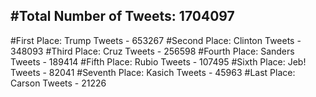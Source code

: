 #Total Number of Tweets: 1704097 
---
#First Place: Trump Tweets - 653267
#Second Place: Clinton Tweets - 348093
#Third Place: Cruz Tweets - 256598
#Fourth Place: Sanders Tweets - 189414
#Fifth Place: Rubio Tweets - 107495
#Sixth Place: Jeb! Tweets - 82041
#Seventh Place: Kasich Tweets - 45963
#Last Place: Carson Tweets - 21226
